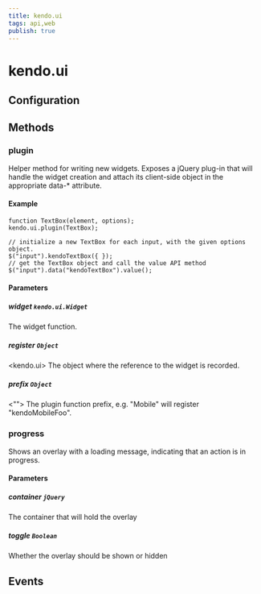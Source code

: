```yaml
---
title: kendo.ui
tags: api,web
publish: true
---
```


# kendo.ui

## Configuration

## Methods

### plugin

Helper method for writing new widgets.
Exposes a jQuery plug-in that will handle the widget creation and attach its client-side object in the appropriate data-* attribute.

#### Example

    function TextBox(element, options);
    kendo.ui.plugin(TextBox);
    
    // initialize a new TextBox for each input, with the given options object.
    $("input").kendoTextBox({ });
    // get the TextBox object and call the value API method
    $("input").data("kendoTextBox").value();

#### Parameters

##### widget `kendo.ui.Widget`

The widget function.

##### register `Object`

<kendo.ui> The object where the reference to the widget is recorded.

##### prefix `Object`

<""> The plugin function prefix, e.g. "Mobile" will register "kendoMobileFoo".

### progress

Shows an overlay with a loading message, indicating that an action is in progress.

#### Parameters

##### container `jQuery`

The container that will hold the overlay

##### toggle `Boolean`

Whether the overlay should be shown or hidden

## Events
